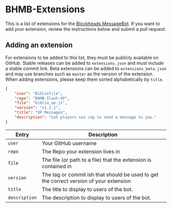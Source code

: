 # BHMB-Extensions

This is a list of extensions for the [Blockheads MessageBot](https://github.com/Bibliofile/Blockheads-MessageBot). If you want to add your extension, review the instructions below and submit a pull request.

## Adding an extension

For extensions to be added to this list, they must be publicly available on GitHub. Stable releases can be added to `extensions.json` and must include a stable commit link. Beta extensions can be added to `extensions_beta.json` and may use branches such as `master` as the version of the extension. When adding extensions, please keep them sorted alphabetically by `title`.

```json
{
    "user": "Bibliofile",
    "repo": "BHMB-Slash-OP",
    "file": "biblio_op.js",
    "version": "v1.2.1",
    "title": "OP Messages",
    "description": "Let players use /op to send a message to you."
}
```

| Entry | Description |
| --- | --- |
| `user` | Your GitHub username |
| `repo` | The Repo your extension lives in |
| `file` | The file (or path to a file) that the extension is contained in |
| `version` | The tag or commit ish that should be used to get the correct version of your extension |
| `title` | The title to display to users of the bot. |
| `description` | The description to display to users of the bot. |